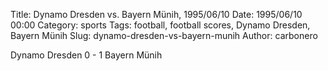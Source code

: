 Title: Dynamo Dresden vs. Bayern Münih, 1995/06/10
Date: 1995/06/10 00:00
Category: sports
Tags: football, football scores, Dynamo Dresden, Bayern Münih
Slug: dynamo-dresden-vs-bayern-munih
Author: carbonero


Dynamo Dresden 0 - 1 Bayern Münih
